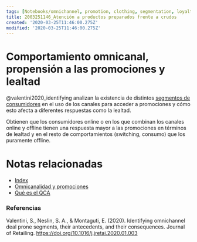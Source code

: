 ```yaml
---
tags: [Notebooks/omnichannel, promotion, clothing, segmentation, loyalty]
title: 2003251146_Atención a productos preparados frente a crudos
created: '2020-03-25T11:46:00.275Z'
modified: '2020-03-25T11:46:00.275Z'
---
```


# Comportamiento omnicanal, propensión a las promociones y lealtad

@valentini2020_identifying analizan la existencia de distintos [segmentos de consumidores](2003251146_omnicanalidadypropension_promocion.md) en el uso de los canales para acceder a promociones y cómo esto afecta a diferentes respuestas como la lealtad.

Obtienen que los consumidores online o en los que combinan los canales online y offline tienen una respuesta mayor a las promociones en términos de lealtad y en el resto de comportamientos (switching, consumo) que los puramente offline.

# Notas relacionadas

- [Index](_2003101705_index.md)
- [Omnicanalidad y promociones](2003251201_omnicanalidadylealtad.md)
- [Qué es el QCA](2003212024_qca_descripcion.md)



### Referencias

Valentini, S., Neslin, S. A., & Montaguti, E. (2020). Identifying omnichannel deal prone segments, their antecedents, and their consequences. Journal of Retailing. https://doi.org/10.1016/j.jretai.2020.01.003